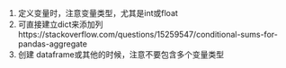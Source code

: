 1. 定义变量时，注意变量类型，尤其是int或float
2. 可直接建立dict来添加列https://stackoverflow.com/questions/15259547/conditional-sums-for-pandas-aggregate
3. 创建 dataframe或其他的时候，注意不要包含多个变量类型
